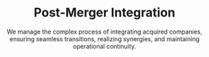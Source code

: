 ---
layout: sub-industry
parent: Private Equity
order: 3
title: "Post-Merger Integration"
subtitle: "We manage the complex process of integrating acquired companies, ensuring seamless transitions, realizing synergies, and maintaining operational continuity."
  
challenges:
  - "Cultural integration and change management"
  - "Realizing synergies while maintaining business continuity"
  - "Aligning operating models and processes"
  - "Balancing integration speed with thoroughness"
  
solutions:
  - title: "Integration Management Office (IMO) Establishment"
    content:
      - "Day 1 readiness planning and execution"
      - "Synergy tracking and realization acceleration"
      - "Cross-functional integration coordination"
  - title: "Operating Model Optimization"
    content:
      - "Best practice identification and implementation"
      - "Process standardization and efficiency improvement"
      - "Organizational structure redesign"
  - title: "Change Management"
    content:
      - "Comprehensive communication plans"
      - "Leadership alignment and training programs"
      - "Employee engagement and retention strategies"
  
outcomes:
  - "15-25% faster synergy realization"
  - "Minimized business disruption during integration"
  - "Enhanced operational efficiency across combined entity"
  - "Accelerated cultural alignment and employee engagement"
  
why_choose:
  - "Integration Expertise: Extensive experience in managing successful post-merger integrations."
  - "Holistic Approach: Addressing all aspects of integration from operations to culture."
  - "Synergy Focused: Ensuring that identified synergies are realized effectively."
  - "Change Management Excellence: Facilitating smooth transitions and high employee engagement."
  - "Collaborative Partnership: Working closely with your team to ensure tailored and impactful integration solutions."
  
cta-title: "Ready to ensure a seamless integration of your recent acquisition?"
cta: "Contact SLKone today to learn how our Post-Merger Integration services can drive your combined company's success."
icon: "fa-merge"
color: "tangerine"
image: "/assets/images/backgrounds/post-merger-integration.webp"
permalink: /industries/private-equity/post-merger-integration
redirect_to: /industries/private-equity#post-merger-integration
---